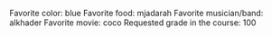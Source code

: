 Favorite color: blue
Favorite food: mjadarah
Favorite musician/band: alkhader
Favorite movie: coco
Requested grade in the course: 100
